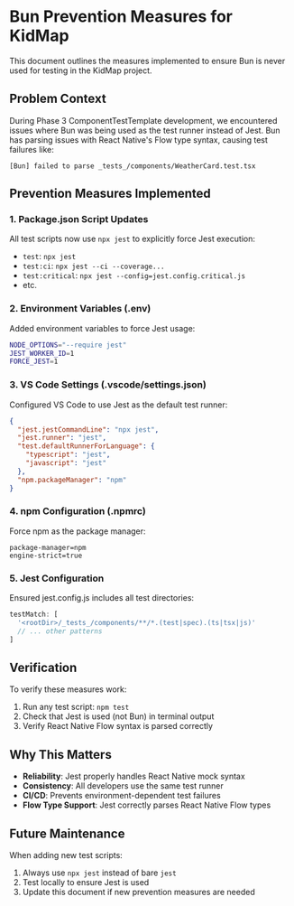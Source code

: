 # Bun Prevention Measures for KidMap

This document outlines the measures implemented to ensure Bun is never used for testing in the KidMap project.

## Problem Context

During Phase 3 ComponentTestTemplate development, we encountered issues where Bun was being used as the test runner instead of Jest. Bun has parsing issues with React Native's Flow type syntax, causing test failures like:

```
[Bun] failed to parse _tests_/components/WeatherCard.test.tsx
```

## Prevention Measures Implemented

### 1. Package.json Script Updates

All test scripts now use `npx jest` to explicitly force Jest execution:

- `test`: `npx jest`
- `test:ci`: `npx jest --ci --coverage...`
- `test:critical`: `npx jest --config=jest.config.critical.js`
- etc.

### 2. Environment Variables (.env)

Added environment variables to force Jest usage:

```bash
NODE_OPTIONS="--require jest"
JEST_WORKER_ID=1
FORCE_JEST=1
```

### 3. VS Code Settings (.vscode/settings.json)

Configured VS Code to use Jest as the default test runner:

```json
{
  "jest.jestCommandLine": "npx jest",
  "jest.runner": "jest",
  "test.defaultRunnerForLanguage": {
    "typescript": "jest",
    "javascript": "jest"
  },
  "npm.packageManager": "npm"
}
```

### 4. npm Configuration (.npmrc)

Force npm as the package manager:

```
package-manager=npm
engine-strict=true
```

### 5. Jest Configuration

Ensured jest.config.js includes all test directories:

```javascript
testMatch: [
  '<rootDir>/_tests_/components/**/*.(test|spec).(ts|tsx|js)'
  // ... other patterns
]
```

## Verification

To verify these measures work:

1. Run any test script: `npm test`
2. Check that Jest is used (not Bun) in terminal output
3. Verify React Native Flow syntax is parsed correctly

## Why This Matters

- **Reliability**: Jest properly handles React Native mock syntax
- **Consistency**: All developers use the same test runner
- **CI/CD**: Prevents environment-dependent test failures
- **Flow Type Support**: Jest correctly parses React Native Flow types

## Future Maintenance

When adding new test scripts:

1. Always use `npx jest` instead of bare `jest`
2. Test locally to ensure Jest is used
3. Update this document if new prevention measures are needed
